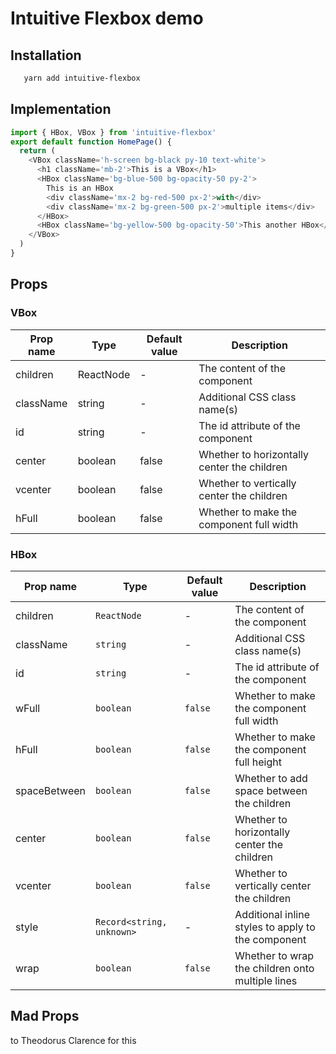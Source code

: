 # Intuitive Flexbox demo

## Installation

```bash
   yarn add intuitive-flexbox
```

## Implementation

```typescript
import { HBox, VBox } from 'intuitive-flexbox'
export default function HomePage() {
  return (
    <VBox className='h-screen bg-black py-10 text-white'>
      <h1 className='mb-2'>This is a VBox</h1>
      <HBox className='bg-blue-500 bg-opacity-50 py-2'>
        This is an HBox
        <div className='mx-2 bg-red-500 px-2'>with</div>
        <div className='mx-2 bg-green-500 px-2'>multiple items</div>
      </HBox>
      <HBox className='bg-yellow-500 bg-opacity-50'>This another HBox</HBox>
    </VBox>
  )
}
```

## Props

### VBox

| Prop name | Type      | Default value | Description                                 |
| --------- | --------- | ------------- | ------------------------------------------- |
| children  | ReactNode | -             | The content of the component                |
| className | string    | -             | Additional CSS class name(s)                |
| id        | string    | -             | The id attribute of the component           |
| center    | boolean   | false         | Whether to horizontally center the children |
| vcenter   | boolean   | false         | Whether to vertically center the children   |
| hFull     | boolean   | false         | Whether to make the component full width    |

### HBox

| Prop name    | Type                      | Default value | Description                                        |
| ------------ | ------------------------- | ------------- | -------------------------------------------------- |
| children     | `ReactNode`               | -             | The content of the component                       |
| className    | `string`                  | -             | Additional CSS class name(s)                       |
| id           | `string`                  | -             | The id attribute of the component                  |
| wFull        | `boolean`                 | `false`       | Whether to make the component full width           |
| hFull        | `boolean`                 | `false`       | Whether to make the component full height          |
| spaceBetween | `boolean`                 | `false`       | Whether to add space between the children          |
| center       | `boolean`                 | `false`       | Whether to horizontally center the children        |
| vcenter      | `boolean`                 | `false`       | Whether to vertically center the children          |
| style        | `Record<string, unknown>` | -             | Additional inline styles to apply to the component |
| wrap         | `boolean`                 | `false`       | Whether to wrap the children onto multiple lines   |

## Mad Props

  <p>to Theodorus Clarence for this <a href="https://github.com/theodorusclarence/ts-nextjs-tailwind-starter"></a></p>
